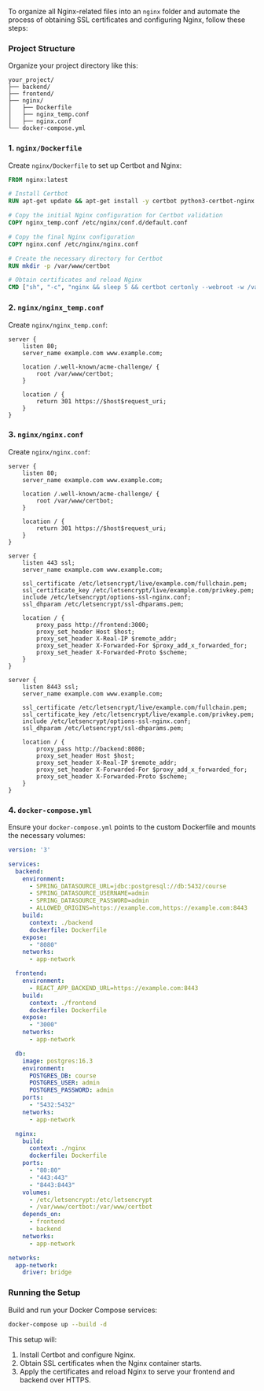 To organize all Nginx-related files into an `nginx` folder and automate the process of obtaining SSL certificates and configuring Nginx, follow these steps:

### Project Structure

Organize your project directory like this:

```
your_project/
├── backend/
├── frontend/
├── nginx/
│   ├── Dockerfile
│   ├── nginx_temp.conf
│   ├── nginx.conf
└── docker-compose.yml
```

### 1. `nginx/Dockerfile`

Create `nginx/Dockerfile` to set up Certbot and Nginx:

```Dockerfile
FROM nginx:latest

# Install Certbot
RUN apt-get update && apt-get install -y certbot python3-certbot-nginx

# Copy the initial Nginx configuration for Certbot validation
COPY nginx_temp.conf /etc/nginx/conf.d/default.conf

# Copy the final Nginx configuration
COPY nginx.conf /etc/nginx/nginx.conf

# Create the necessary directory for Certbot
RUN mkdir -p /var/www/certbot

# Obtain certificates and reload Nginx
CMD ["sh", "-c", "nginx && sleep 5 && certbot certonly --webroot -w /var/www/certbot -d example.com -d www.example.com --email your-email@example.com --agree-tos --non-interactive && cp /etc/nginx/nginx.conf /etc/nginx/conf.d/default.conf && nginx -s reload && tail -f /dev/null"]
```

### 2. `nginx/nginx_temp.conf`

Create `nginx/nginx_temp.conf`:

```nginx
server {
    listen 80;
    server_name example.com www.example.com;

    location /.well-known/acme-challenge/ {
        root /var/www/certbot;
    }

    location / {
        return 301 https://$host$request_uri;
    }
}
```

### 3. `nginx/nginx.conf`

Create `nginx/nginx.conf`:

```nginx
server {
    listen 80;
    server_name example.com www.example.com;

    location /.well-known/acme-challenge/ {
        root /var/www/certbot;
    }

    location / {
        return 301 https://$host$request_uri;
    }
}

server {
    listen 443 ssl;
    server_name example.com www.example.com;

    ssl_certificate /etc/letsencrypt/live/example.com/fullchain.pem;
    ssl_certificate_key /etc/letsencrypt/live/example.com/privkey.pem;
    include /etc/letsencrypt/options-ssl-nginx.conf;
    ssl_dhparam /etc/letsencrypt/ssl-dhparams.pem;

    location / {
        proxy_pass http://frontend:3000;
        proxy_set_header Host $host;
        proxy_set_header X-Real-IP $remote_addr;
        proxy_set_header X-Forwarded-For $proxy_add_x_forwarded_for;
        proxy_set_header X-Forwarded-Proto $scheme;
    }
}

server {
    listen 8443 ssl;
    server_name example.com www.example.com;

    ssl_certificate /etc/letsencrypt/live/example.com/fullchain.pem;
    ssl_certificate_key /etc/letsencrypt/live/example.com/privkey.pem;
    include /etc/letsencrypt/options-ssl-nginx.conf;
    ssl_dhparam /etc/letsencrypt/ssl-dhparams.pem;

    location / {
        proxy_pass http://backend:8080;
        proxy_set_header Host $host;
        proxy_set_header X-Real-IP $remote_addr;
        proxy_set_header X-Forwarded-For $proxy_add_x_forwarded_for;
        proxy_set_header X-Forwarded-Proto $scheme;
    }
}
```

### 4. `docker-compose.yml`

Ensure your `docker-compose.yml` points to the custom Dockerfile and mounts the necessary volumes:

```yaml
version: '3'

services:
  backend:
    environment:
      - SPRING_DATASOURCE_URL=jdbc:postgresql://db:5432/course
      - SPRING_DATASOURCE_USERNAME=admin
      - SPRING_DATASOURCE_PASSWORD=admin
      - ALLOWED_ORIGINS=https://example.com,https://example.com:8443
    build:
      context: ./backend
      dockerfile: Dockerfile
    expose:
      - "8080"
    networks:
      - app-network

  frontend:
    environment:
      - REACT_APP_BACKEND_URL=https://example.com:8443
    build:
      context: ./frontend
      dockerfile: Dockerfile
    expose:
      - "3000"
    networks:
      - app-network

  db:
    image: postgres:16.3
    environment:
      POSTGRES_DB: course
      POSTGRES_USER: admin
      POSTGRES_PASSWORD: admin
    ports:
      - "5432:5432"
    networks:
      - app-network

  nginx:
    build:
      context: ./nginx
      dockerfile: Dockerfile
    ports:
      - "80:80"
      - "443:443"
      - "8443:8443"
    volumes:
      - /etc/letsencrypt:/etc/letsencrypt
      - /var/www/certbot:/var/www/certbot
    depends_on:
      - frontend
      - backend
    networks:
      - app-network

networks:
  app-network:
    driver: bridge
```

### Running the Setup

Build and run your Docker Compose services:

```sh
docker-compose up --build -d
```

This setup will:
1. Install Certbot and configure Nginx.
2. Obtain SSL certificates when the Nginx container starts.
3. Apply the certificates and reload Nginx to serve your frontend and backend over HTTPS.